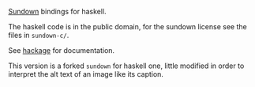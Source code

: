 [Sundown](https://github.com/vmg/sundown) bindings for haskell.

The haskell code is in the public domain, for the sundown license see
the files in `sundown-c/`.

See [hackage](http://hackage.haskell.org/package/sundown) for
documentation.


This version is a forked `sundown` for haskell one, little modified in order to interpret the alt text of an image like its caption.
